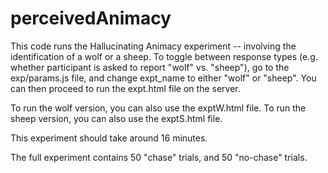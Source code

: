 # perceivedAnimacy

This code runs the Hallucinating Animacy experiment -- involving the identification of a wolf or a sheep.  To toggle between response types (e.g. whether participant is asked to report "wolf" vs. "sheep"), go to the exp/params.js file, and change expt_name to either "wolf" or "sheep".  You can then proceed to run the expt.html file on the server.

To run the wolf version, you can also use the exptW.html file.
To run the sheep version, you can also use the exptS.html file.

This experiment should take around 16 minutes.

The full experiment contains 50 "chase" trials, and 50 "no-chase" trials.